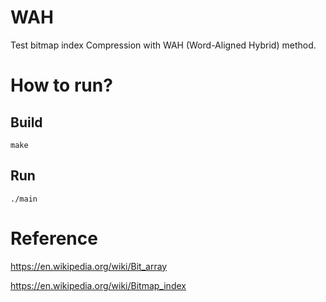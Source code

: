 #  WAH
Test bitmap index Compression with WAH (Word-Aligned Hybrid) method. 

# How to run?
## Build
`make` 

## Run
`./main `

# Reference

https://en.wikipedia.org/wiki/Bit_array 

https://en.wikipedia.org/wiki/Bitmap_index 
